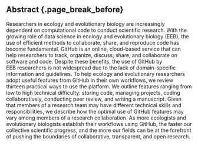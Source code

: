 ## Abstract {.page_break_before}

Researchers in ecology and evolutionary biology are increasingly dependent on computational code to conduct scientific research.
With the growing role of data science in ecology and evolutionary biology (EEB), the use of efficient methods to collaborate, share, and reproduce code has become fundamental. 
GitHub is an online, cloud-based service that can help researchers to track, organize, discuss, share, and collaborate on software and code.
Despite these benefits, the use of GitHub by EEB researchers is not widespread due to the lack of domain-specific information and guidelines.
To help ecology and evolutionary researchers adopt useful features from GitHub in their own workflows, we review thirteen practical ways to use the platform.
We outline features ranging from low to high technical difficulty: storing code, managing projects, coding collaboratively, conducting peer review, and writing a manuscript.
Given that members of a research team may have different technical skills and responsibilities, we describe how the optimal use of GitHub features may vary among members of a research collaboration.
As more ecologists and evolutionary biologists establish their workflows using GitHub, the faster our collective scientific progress, and the more our fields can be at the forefront of pushing the boundaries of collaborative, transparent, and open research.
